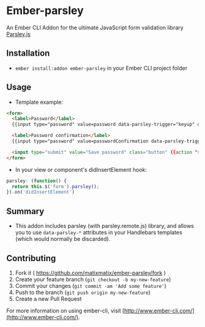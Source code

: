 # Ember-parsley

An Ember CLI Addon for the ultimate JavaScript form validation library [Parsley.js](http://parsleyjs.org/)

## Installation

* `ember install:addon ember-parsley` in your Ember CLI project folder

## Usage

* Template example:

```html
<form>
  <label>Password</label>
  {{input type="password" value=password data-parsley-trigger="keyup" data-parsley-length="[8, 32]" data-parsley-length-message="Password must be at least 8 characters long." required="required" class="password-field"}}

  <label>Password confirmation</label>
  {{input type="password" value=passwordConfirmation data-parsley-trigger="keyup" data-parsley-length="[8, 32]" data-parsley-length-message="Password must be at least 8 characters long." data-parsley-equalto=".password-field" data-parsley-equalto-message="Password confirmation must match the password." required="required"}}

  <input type="submit" value="Save password" class="button" {{action "savePassword" target="view"}}>
</form>
```

*  In your view or component's didInsertElement hook:

```javascript
parsley: (function() {
  return this.$('form').parsley();
}).on('didInsertElement')
```

## Summary

* This addon includes parsley (with parsley.remote.js) library, and allows you to use `data-parsley-*` attributes in your Handlebars templates (which would normally be discarded).

## Contributing

1. Fork it ( https://github.com/matixmatix/ember-parsley/fork )
2. Create your feature branch (`git checkout -b my-new-feature`)
3. Commit your changes (`git commit -am 'Add some feature'`)
4. Push to the branch (`git push origin my-new-feature`)
5. Create a new Pull Request

For more information on using ember-cli, visit [http://www.ember-cli.com/](http://www.ember-cli.com/).
